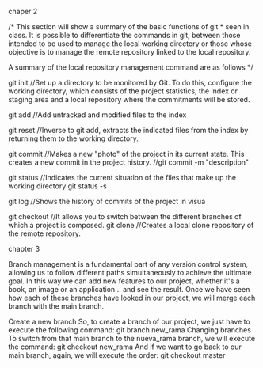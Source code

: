 chaper 2


/* This section will show a summary of the basic functions of git * seen in class.
It is possible to differentiate the commands in git, between those intended to be used to manage the local working directory or those whose objective is to manage the remote repository linked to the local repository.

   A summary of the local repository management command are as follows */
   
   
 
git init 
//Set up a directory to be monitored by Git. To do this, configure the working directory, which consists of the project statistics, the index or staging area and a local repository where the commitments will be stored.

git add 
//Add untracked and modified files to the index 

git reset 
//Inverse to git add, extracts the indicated files from the index by returning them to the working directory.

git commit 
//Makes a new "photo" of the project in its current state. This creates a new commit in the project history.
//git commit -m "description"

git status 
//Indicates the current situation of the files that make up the working directory
git status -s


git log
//Shows the history of commits of the project in visua

git checkout 
//It allows you to switch between the different branches of which a project is composed.
git clone
//Creates a local clone repository of the remote repository.




chapter 3


Branch management is a fundamental part of any version control system, allowing us to follow different paths simultaneously to achieve the ultimate goal.
In this way we can add new features to our project, whether it's a book, an image or an application... and see the result. Once we have seen how each of these branches have looked in our project, we will merge each branch with the main branch.


Create a new branch
So, to create a branch of our project, we just have to execute the following command:
git branch new_rama
Changing branches
To switch from that main branch to the nueva_rama branch, we will execute the command:
git checkout new_rama
And if we want to go back to our main branch, again, we will execute the order:
git checkout master
